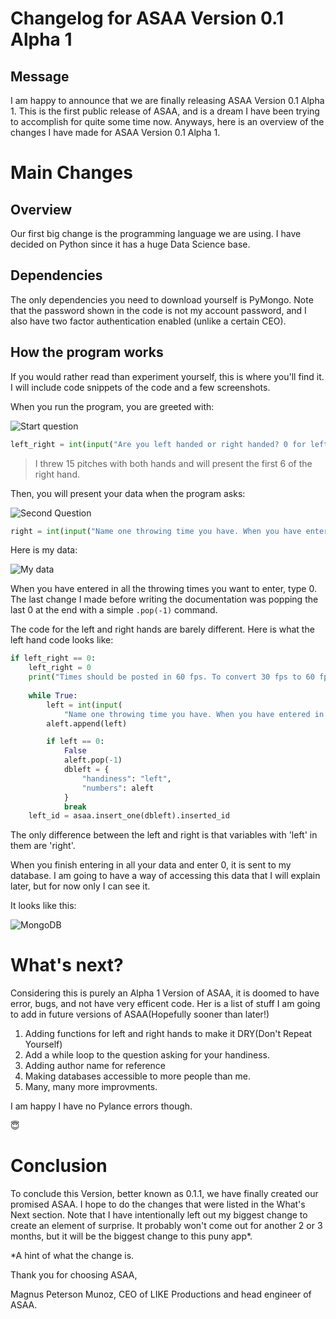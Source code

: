# Changelog for ASAA Version 0.1 Alpha 1

## Message
I am happy to announce that we are finally releasing ASAA Version 0.1 Alpha 1. This is the first public release of ASAA, and is a dream I have been trying to accomplish for quite some time now. Anyways, here is an overview of the changes I have made for ASAA Version 0.1 Alpha 1. 
# Main Changes

## Overview
Our first big change is the programming language we are using. I have decided on Python since it has a huge Data Science base.

## Dependencies
The only dependencies you need to download yourself is PyMongo. Note that the password shown in the code is not my account password, and I also have two factor authentication enabled (unlike a certain CEO).

## How the program works
If you would rather read than experiment yourself, this is where you'll find it. I will include code snippets of the code and a few screenshots.

When you run the program, you are greeted with:

![Start question](https://bn1301files.storage.live.com/y4m7qHrwM__17r_CfJFXasf0Ghdk5ZJECpLqrL6ONABA1S6d9b0R3ldxj6CPMLd5bX9U0qmj5xyJx8Mf8n8rF5pPmL4l416msFcthmX3H_D7Q2kxapm48RdYPCYhZLSngZKGEV6nl9QnIpu1yfPPjug0a-VkKgwRc0ChUNQA0btJMy0LPyZQQszlZ09WMet-Yg_?width=458&height=19&cropmode=none)

```python
left_right = int(input("Are you left handed or right handed? 0 for left, 1 for right: "))
```

>I threw 15 pitches with both hands and will present the first 6 of the right hand.

Then, you will present your data when the program asks:

![Second Question](https://bn1301files.storage.live.com/y4m5ht0-iG1vB8FsCs9I5Q7RSOIq4wwcRPllW77Xzb76vWbi1yRYSHccWv9g88pUJ_UbQZZMh27DQ-kntOGNIz3FjI9BMfa6WcC5PhnLR5W5GEYASo8QjdDNOb7pmmQdlnt1os15dChJDIcYMGoC0bMATKorJyEKde3NdcsqJjPmQErAbRAigs5UWAHtif53d2u?width=594&height=16&cropmode=none)

```python
right = int(input("Name one throwing time you have. When you have entered in all your times, type in 0: "))
```
Here is my data:

![My data](https://bn1301files.storage.live.com/y4mMfFcT-7PQRM16kJQdiofeY1PwEGS5_Acgm79MAeCOEs8lPnFLRCER9JZWhCdnw1zISS0F8afEQB-4tqYrYyqVFxAA3lIASiYmFkaMBgGPCR1886LZfoXilCUsJXbR7WELec2ls9IUcl1BQoyCp0s8Yravwaxtzwna_weRdESOuvW6cKvBB1TI4T1MhYoM6lG?width=622&height=121&cropmode=none)

When you have entered in all the throwing times you want to enter, type 0. The last change I made before writing the documentation was popping the last 0 at the end with a simple ```.pop(-1)``` command. 

The code for the left and right hands are barely different. Here is what the left hand code looks like: 
```python
if left_right == 0:
    left_right = 0
    print("Times should be posted in 60 fps. To convert 30 fps to 60 fps, take your number and multiply it by two.")
    
    while True:
        left = int(input(
            "Name one throwing time you have. When you have entered in all your times, type in 0: "))
        aleft.append(left)

        if left == 0:
            False
            aleft.pop(-1)
            dbleft = {
                "handiness": "left",
                "numbers": aleft
            }
            break
    left_id = asaa.insert_one(dbleft).inserted_id
```
The only difference between the left and right is that variables with 'left' in them are 'right'.

When you finish entering in all your data and enter 0, it is sent to my database. I am going to have a way of accessing this data that I will explain later, but for now only I can see it. 

It looks like this:

![MongoDB](https://bn1301files.storage.live.com/y4m1JZuSEAfGXpb-u53RBy9Q8EzlIjCCO50QmFgXSwhPCqr7TexOx685iwiwVf5LsBHf7Ob6iPMXV1xs0fNSyv3LICHKmNmHWX6G6z0Z05mzjqJ1HAn3fliSHLuc-xjX0oWAsly7PRXZEKc0c5sgfE6DS132IvzCF9l5_b5k1mOwTFKf8PGHtz12I_JvGoBOGEw?width=318&height=168&cropmode=none)

# What's next?

Considering this is purely an Alpha 1 Version of ASAA, it is doomed to have error, bugs, and not have very efficent code. Her is a list of stuff I am going to add in future versions of ASAA(Hopefully sooner than later!)

1. Adding functions for left and right hands to make it DRY(Don't Repeat Yourself)
2. Add a while loop to the question asking for your handiness.
3. Adding author name for reference
4. Making databases accessible to more people than me.
5. Many, many more improvments.

I am happy I have no Pylance errors though. 

:innocent:

# Conclusion
To conclude this Version, better known as 0.1.1, we have finally created our promised ASAA. I hope to do the changes that were listed in the What's Next section. Note that I have intentionally left out my biggest change to create an element of surprise. It probably won't come out for another 2 or 3 months, but it will be the biggest change to this puny app*.

*A hint of what the change is.

Thank you for choosing ASAA,

Magnus Peterson Munoz, CEO of LIKE Productions and head engineer of ASAA.
